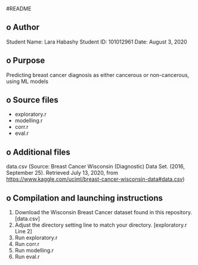 #README

o Author
--------------------------------------------------------------------------------
Student Name: Lara Habashy
Student ID: 101012961
Date: August 3, 2020

o Purpose
--------------------------------------------------------------------------------
Predicting breast cancer diagnosis as either cancerous or non-cancerous, using ML models

o Source files
--------------------------------------------------------------------------------
- exploratory.r
- modelling.r
- corr.r
- eval.r


o Additional files
--------------------------------------------------------------------------------
data.csv (Source: Breast Cancer Wisconsin (Diagnostic) Data Set. (2016, September 25). 
          Retrieved July 13, 2020, from https://www.kaggle.com/uciml/breast-cancer-wisconsin-data#data.csv)


o Compilation and launching instructions
--------------------------------------------------------------------------------
1. Download the Wisconsin Breast Cancer dataset found in this repository. [data.csv]
2. Adjust the directory setting line to match your directory. [exploratory.r Line 2]
3. Run exploratory.r
4. Run corr.r
5. Run modelling.r
6. Run eval.r
